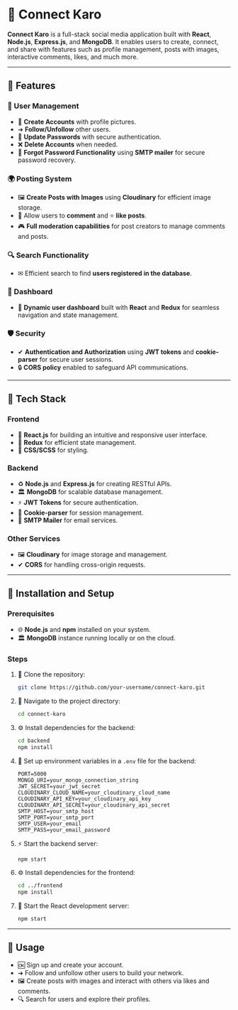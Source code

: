 # 🔗 Connect Karo

**Connect Karo** is a full-stack social media application built with **React**, **Node.js**, **Express.js**, and **MongoDB**. It enables users to create, connect, and share with features such as profile management, posts with images, interactive comments, likes, and much more.

---

## 🔧 Features

### 🔐 User Management
- 🔑 **Create Accounts** with profile pictures.
- ➔ **Follow/Unfollow** other users.
- 🔑 **Update Passwords** with secure authentication.
- ❌ **Delete Accounts** when needed.
- 📧 **Forgot Password Functionality** using **SMTP mailer** for secure password recovery.

### 🌍 Posting System
- 🖼 **Create Posts with Images** using **Cloudinary** for efficient image storage.
- 💬 Allow users to **comment** and ⭐ **like posts**.
- 🎮 **Full moderation capabilities** for post creators to manage comments and posts.

### 🔍 Search Functionality
- ✉ Efficient search to find **users registered in the database**.

### 🔄 Dashboard
- 🔄 **Dynamic user dashboard** built with **React** and **Redux** for seamless navigation and state management.

### 🛡️ Security
- ✔ **Authentication and Authorization** using **JWT tokens** and **cookie-parser** for secure user sessions.
- 🔒 **CORS policy** enabled to safeguard API communications.

---

## 📼 Tech Stack

### Frontend
- 🔄 **React.js** for building an intuitive and responsive user interface.
- 🌈 **Redux** for efficient state management.
- 🔳 **CSS/SCSS** for styling.

### Backend
- ♻ **Node.js** and **Express.js** for creating RESTful APIs.
- 🏛 **MongoDB** for scalable database management.
- ⚡ **JWT Tokens** for secure authentication.
- 🌈 **Cookie-parser** for session management.
- 📧 **SMTP Mailer** for email services.

### Other Services
- 🖼 **Cloudinary** for image storage and management.
- ✔ **CORS** for handling cross-origin requests.

---

## 🔧 Installation and Setup

### Prerequisites
- 🌐 **Node.js** and **npm** installed on your system.
- 🏛 **MongoDB** instance running locally or on the cloud.

### Steps
1. 🔧 Clone the repository:
   ```bash
   git clone https://github.com/your-username/connect-karo.git
   ```
2. 🔧 Navigate to the project directory:
   ```bash
   cd connect-karo
   ```
3. ⚙️ Install dependencies for the backend:
   ```bash
   cd backend
   npm install
   ```
4. 🔑 Set up environment variables in a `.env` file for the backend:
   ```env
   PORT=5000
   MONGO_URI=your_mongo_connection_string
   JWT_SECRET=your_jwt_secret
   CLOUDINARY_CLOUD_NAME=your_cloudinary_cloud_name
   CLOUDINARY_API_KEY=your_cloudinary_api_key
   CLOUDINARY_API_SECRET=your_cloudinary_api_secret
   SMTP_HOST=your_smtp_host
   SMTP_PORT=your_smtp_port
   SMTP_USER=your_email
   SMTP_PASS=your_email_password
   ```
5. ⚡ Start the backend server:
   ```bash
   npm start
   ```
6. ⚙️ Install dependencies for the frontend:
   ```bash
   cd ../frontend
   npm install
   ```
7. 🌄 Start the React development server:
   ```bash
   npm start
   ```

---

## 🚀 Usage
- 🆗 Sign up and create your account.
- ➔ Follow and unfollow other users to build your network.
- 🖼 Create posts with images and interact with others via likes and comments.
- 🔍 Search for users and explore their profiles.


